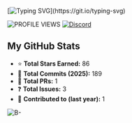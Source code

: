[![Typing SVG](https://readme-typing-svg.herokuapp.com?font=Fira+Code&weight=500&size=22&pause=1000&color=00BFFF&width=435&lines=Welcome+to+my+GitHub+Profile!;I'm+a+passionate+developer!)](https://git.io/typing-svg)


![PROFILE VIEWS](https://komarev.com/ghpvc/?username=your-username&label=PROFILE+VIEWS&color=blue&style=flat-square) [![Discord](https://img.shields.io/badge/DISCORD-%237289DA.svg?style=flat-square&logo=discord&logoColor=white)](https://discord.gg/YOUR_DISCORD_INVITE)

## My GitHub Stats

- ⭐ **Total Stars Earned:** 86  
- 📌 **Total Commits (2025):** 189  
- 🔄 **Total PRs:** 1  
- ❓ **Total Issues:** 3  
- 🎯 **Contributed to (last year):** 1  

![B-](https://img.shields.io/badge/Grade-B--blue?style=flat-square)
